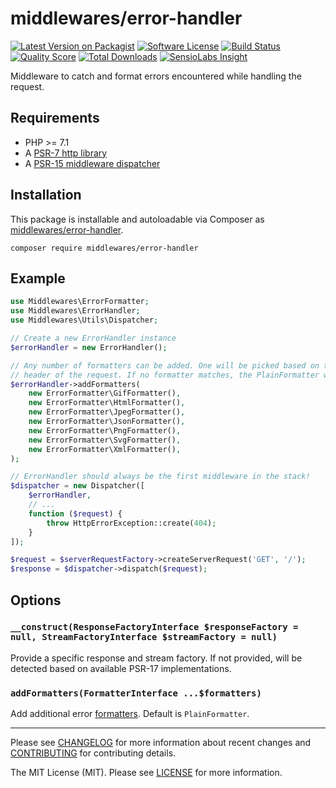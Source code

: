 # middlewares/error-handler

[![Latest Version on Packagist][ico-version]][link-packagist]
[![Software License][ico-license]](LICENSE)
[![Build Status][ico-travis]][link-travis]
[![Quality Score][ico-scrutinizer]][link-scrutinizer]
[![Total Downloads][ico-downloads]][link-downloads]
[![SensioLabs Insight][ico-sensiolabs]][link-sensiolabs]

Middleware to catch and format errors encountered while handling the request.

## Requirements

* PHP >= 7.1
* A [PSR-7 http library](https://github.com/middlewares/awesome-psr15-middlewares#psr-7-implementations)
* A [PSR-15 middleware dispatcher](https://github.com/middlewares/awesome-psr15-middlewares#dispatcher)

## Installation

This package is installable and autoloadable via Composer as [middlewares/error-handler](https://packagist.org/packages/middlewares/error-handler).

```shell
composer require middlewares/error-handler
```

## Example

```php
use Middlewares\ErrorFormatter;
use Middlewares\ErrorHandler;
use Middlewares\Utils\Dispatcher;

// Create a new ErrorHandler instance
$errorHandler = new ErrorHandler();

// Any number of formatters can be added. One will be picked based on the Accept
// header of the request. If no formatter matches, the PlainFormatter will be used.
$errorHandler->addFormatters(
    new ErrorFormatter\GifFormatter(),
    new ErrorFormatter\HtmlFormatter(),
    new ErrorFormatter\JpegFormatter(),
    new ErrorFormatter\JsonFormatter(),
    new ErrorFormatter\PngFormatter(),
    new ErrorFormatter\SvgFormatter(),
    new ErrorFormatter\XmlFormatter(),
);

// ErrorHandler should always be the first middleware in the stack!
$dispatcher = new Dispatcher([
    $errorHandler,
    // ...
    function ($request) {
        throw HttpErrorException::create(404);
    }
]);

$request = $serverRequestFactory->createServerRequest('GET', '/');
$response = $dispatcher->dispatch($request);
```

## Options

### `__construct(ResponseFactoryInterface $responseFactory = null, StreamFactoryInterface $streamFactory = null)`

Provide a specific response and stream factory. If not provided, will be detected based on available PSR-17 implementations.

### `addFormatters(FormatterInterface ...$formatters)`

Add additional error [formatters](src/Formatter). Default is `PlainFormatter`.

---

Please see [CHANGELOG](CHANGELOG.md) for more information about recent changes and [CONTRIBUTING](CONTRIBUTING.md) for contributing details.

The MIT License (MIT). Please see [LICENSE](LICENSE) for more information.

[ico-version]: https://img.shields.io/packagist/v/middlewares/error-handler.svg?style=flat-square
[ico-license]: https://img.shields.io/badge/license-MIT-brightgreen.svg?style=flat-square
[ico-travis]: https://img.shields.io/travis/middlewares/error-handler/master.svg?style=flat-square
[ico-scrutinizer]: https://img.shields.io/scrutinizer/g/middlewares/error-handler.svg?style=flat-square
[ico-downloads]: https://img.shields.io/packagist/dt/middlewares/error-handler.svg?style=flat-square
[ico-sensiolabs]: https://img.shields.io/sensiolabs/i/7aa83a5f-8084-4b8f-bbc9-570751440174.svg?style=flat-square

[link-packagist]: https://packagist.org/packages/middlewares/error-handler
[link-travis]: https://travis-ci.org/middlewares/error-handler
[link-scrutinizer]: https://scrutinizer-ci.com/g/middlewares/error-handler
[link-downloads]: https://packagist.org/packages/middlewares/error-handler
[link-sensiolabs]: https://insight.sensiolabs.com/projects/7aa83a5f-8084-4b8f-bbc9-570751440174
